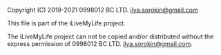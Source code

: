 Copyright (C) 2019-2021 0998012 BC LTD. <ilya.sorokin@gmail.com>

This file is part of the iLiveMyLife project.

The iLiveMyLife project can not be copied and/or distributed without the express
permission of 0998012 BC LTD. <ilya.sorokin@gmail.com>.
